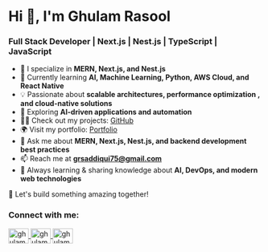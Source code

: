 <h1 >Hi 👋, I'm Ghulam Rasool</h1>

<h3 >Full Stack Developer | Next.js | Nest.js | TypeScript | JavaScript</h3>

- 🚀 I specialize in **MERN, Next.js, and Nest.js**  
- 🌱 Currently learning **AI, Machine Learning, Python, AWS Cloud, and React Native**  
- 💡 Passionate about **scalable architectures, performance optimization , and cloud-native solutions**  
- 🔭 Exploring **AI-driven applications and automation**  
- 👨‍💻 Check out my projects: [GitHub](https://github.com/ghulamrasool154)  
- 🌍 Visit my portfolio: [Portfolio](https://g-r.vercel.app/en)  
- 💬 Ask me about **MERN, Next.js, Nest.js, and backend development best practices**  
- 📫 Reach me at **grsaddiqui75@gmail.com**  
- 📖 Always learning & sharing knowledge about **AI, DevOps, and modern web technologies**  

🚀 Let's build something amazing together!


<h3>Connect with me:</h3>
<p>

<a href="https://linkedin.com/in/ghulamrasool154" target="blank">
  <img align="center" src="https://raw.githubusercontent.com/rahuldkjain/github-profile-readme-generator/master/src/images/icons/Social/linked-in-alt.svg" alt="ghulamrasool154" height="30" width="40" />
</a>
<a href="https://fb.com/ghulamrasool154" target="blank">
  <img align="center" src="https://raw.githubusercontent.com/rahuldkjain/github-profile-readme-generator/master/src/images/icons/Social/facebook.svg" alt="ghulamrasool154" height="30" width="40" />
</a>
<a href="https://instagram.com/ghulamrasool154" target="blank">
  <img align="center" src="https://raw.githubusercontent.com/rahuldkjain/github-profile-readme-generator/master/src/images/icons/Social/instagram.svg" alt="ghulamrasool154" height="30" width="40" />
</a>
</p>
